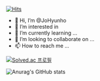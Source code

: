 [![Hits](https://hits.seeyoufarm.com/api/count/incr/badge.svg?url=https%3A%2F%2Fgithub.com%2FJoHyunho-clover%2Fhit-counter&count_bg=%233DC879&title_bg=%23555555&icon=&icon_color=%23E7E7E7&title=hits&edge_flat=false)](https://hits.seeyoufarm.com)


- 👋 Hi, I’m @JoHyunho
- 👀 I’m interested in 
- 🌱 I’m currently learning ...
- 💞️ I’m looking to collaborate on ...
- 📫 How to reach me ...










[![Solved.ac
프로필](http://mazassumnida.wtf/api/generate_badge?boj=chlrh330)](https://solved.ac/chlrh330)


![Anurag's GitHub stats](https://github-readme-stats.vercel.app/api?username=JoHyunho-clover&show_icons=true&theme=vue)


<!---
JoHyunho-clover/JoHyunho-clover is a ✨ special ✨ repository because its `README.md` (this file) appears on your GitHub profile.
You can click the Preview link to take a look at your changes.
--->
